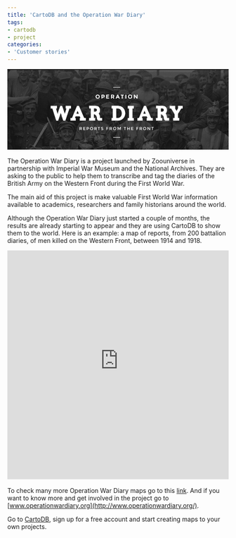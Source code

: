 ```yaml
---
title: 'CartoDB and the Operation War Diary'
tags:
- cartodb
- project
categories:
- 'Customer stories'
---
```


<div class="wrap"><p class="wrap-border"><img src="/img/posts/2014-08-05-war-diary/wardiary.png" alt=""></p></div>


The Operation War Diary is a project launched by Zoouniverse in partnership with  Imperial War Museum and the National Archives. They are asking to the public to help them to transcribe and tag the diaries of the British Army on the Western Front during the First World War. 

<!--more-->

The main aid of this project is make valuable First World War information available to academics, researchers and family historians around the world.

Although the  Operation War Diary just started a couple of months, the results are already starting to appear and they are using CartoDB to show them to the world. Here is an example: a map of reports, from 200 battalion diaries, of men killed on the Western Front, between 1914 and 1918.

<iframe width='100%' height='520' frameborder='0' src='http://the-zooniverse.cartodb.com/viz/a7f05f26-cae6-11e3-accc-0e230854a1cb/embed_map?title=true&description=true&search=false&shareable=true&cartodb_logo=true&layer_selector=false&legends=false&scrollwheel=true&fullscreen=true&sublayer_options=1&sql=SELECT%20*%20FROM%20casualties%20WHERE%20label%20ILIKE%20%27%25killed%25%27&sw_lat=49.0810623643205&sw_lon=-1.4556884765625&ne_lat=51.330611637698325&ne_lon=7.4652099609375' allowfullscreen webkitallowfullscreen mozallowfullscreen oallowfullscreen msallowfullscreen></iframe>


To check many more Operation War Diary maps go to this [link](https://the-zooniverse.cartodb.com/). And if you want to know more and get involved in the project go to [www.operationwardiary.org](http://www.operationwardiary.org/). 

Go to [CartoDB](http://cartodb.com/), sign up for a free account and start creating maps to your own projects.


